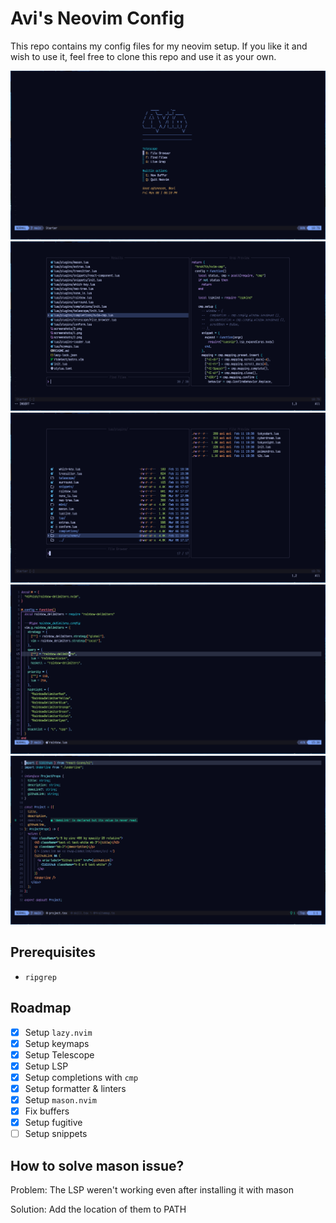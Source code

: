 # Avi's Neovim Config

This repo contains my config files for my neovim setup. If you like it and wish to use it, feel free to clone this repo and use it as your own.

<img src="./screenshots/4.png" />
<img src="./screenshots/5.png" />
<img src="./screenshots/6.png" />
<img src="./screenshots/7.png" />
<img src="./screenshots/8.png" />

## Prerequisites

- `ripgrep`

## Roadmap

- [x] Setup `lazy.nvim`
- [x] Setup keymaps
- [x] Setup Telescope
- [x] Setup LSP
- [x] Setup completions with `cmp`
- [x] Setup formatter & linters
- [x] Setup `mason.nvim`
- [x] Fix buffers
- [x] Setup fugitive
- [ ] Setup snippets

## How to solve mason issue?

Problem: The LSP weren't working even after installing it with mason

Solution: Add the location of them to PATH
